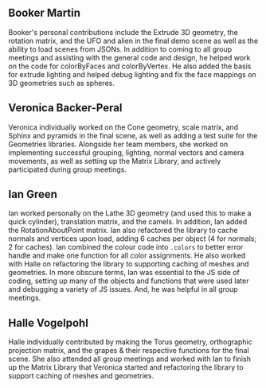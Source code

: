 ## Booker Martin
Booker's personal contributions include the Extrude 3D geometry, the rotation matrix, and the UFO and alien in the final demo scene as well as the ability to load scenes from JSONs. In addition to coming to all group meetings and assisting with the general code and design, he helped work on the code for colorByFaces and colorByVertex. He also added the basis for extrude lighting and helped debug lighting and fix the face mappings on 3D geometries such as spheres.
## Veronica Backer-Peral
Veronica individually worked on the Cone geometry, scale matrix, and Sphinx and pyramids in the final scene, as well as adding a test suite for the Geometries libraries. Alongside her team members, she worked on implementing successful grouping, lighting, normal vectors and camera movements, as well as setting up the Matrix Library, and actively participated during group meetings.
## Ian Green
Ian worked personally on the Lathe 3D geometry (and used this to make a quick cylinder), translation matrix, and the camels. In addition, Ian added the RotationAboutPoint matrix. Ian also refactored the library to cache normals and vertices upon load, adding 6 caches per object (4 for normals; 2 for caches). Ian combined the colour code into `.colors` to better error handle and make one function for all color assignments. He also worked with Halle on refactoring the library to supporting caching of meshes and geometries. In more obscure terms, Ian was essential to the JS side of coding, setting up many of the objects and functions that were used later and debugging a variety of JS issues. And, he was helpful in all group meetings. 
## Halle Vogelpohl
Halle individually contributed by making the Torus geometry, orthographic projection matrix, and the grapes & their respective functions for the final scene. She also attended all group meetings and worked with Ian to finish up the Matrix Library that Veronica started and refactoring the library to support caching of meshes and geometries.

